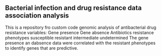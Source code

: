 ## Bacterial infection and drug resistance data association analysis

This is a repository fro custom code genomic analysis of antibacterial drug resistance
variables:
	Gene presence
	Gene absence
	Antibiotics resistance phenotypes
		susceptible
		resistant
		intermediate
		undetermined
  The gene presence an dabsence data were correlated with the resistant phenotypes to identify genes that are predictive.
	
